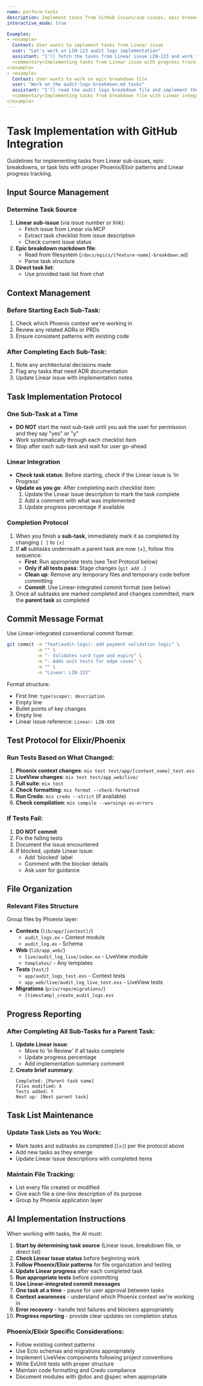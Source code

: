 ```yaml
---
name: perform-tasks
description: Implement tasks from GitHub issues/sub-issues, epic breakdown files, or task lists, with GitHub integration and Phoenix/Elixir awareness
interactive_mode: true

Examples:
- <example>
  Context: User wants to implement tasks from Linear issue
  user: "Let's work on LIN-123 audit logs implementation"
  assistant: "I'll fetch the tasks from Linear issue LIN-123 and work through them one by one. Let me start with the first sub-task..."
  <commentary>Implementing tasks from Linear issue with progress tracking</commentary>
</example>
- <example>
  Context: User wants to work on epic breakdown file
  user: "Work on the audit-logs-breakdown.md tasks"
  assistant: "I'll read the audit logs breakdown file and implement the tasks one by one, updating Linear as we progress."
  <commentary>Implementing tasks from breakdown file with Linear integration</commentary>
</example>
---
```


# Task Implementation with GitHub Integration

Guidelines for implementing tasks from Linear sub-issues, epic breakdowns, or task lists with proper Phoenix/Elixir patterns and Linear progress tracking.

## Input Source Management

### Determine Task Source
1. **Linear sub-issue** (via issue number or link):
   - Fetch issue from Linear via MCP
   - Extract task checklist from issue description
   - Check current issue status
2. **Epic breakdown markdown file**:
   - Read from filesystem (`/docs/epics/[feature-name]-breakdown.md`)
   - Parse task structure
3. **Direct task list**:
   - Use provided task list from chat

## Context Management

### Before Starting Each Sub-Task:
1. Check which Phoenix context we're working in
2. Review any related ADRs or PRDs
3. Ensure consistent patterns with existing code

### After Completing Each Sub-Task:
1. Note any architectural decisions made
2. Flag any tasks that need ADR documentation
3. Update Linear issue with implementation notes

## Task Implementation Protocol

### One Sub-Task at a Time
- **DO NOT** start the next sub-task until you ask the user for permission and they say "yes" or "y"
- Work systematically through each checklist item
- Stop after each sub-task and wait for user go-ahead

### Linear Integration
- **Check task status**: Before starting, check if the Linear issue is 'In Progress'
- **Update as you go**: After completing each checklist item:
  1. Update the Linear issue description to mark the task complete
  2. Add a comment with what was implemented
  3. Update progress percentage if available

### Completion Protocol
1. When you finish a **sub-task**, immediately mark it as completed by changing `[ ]` to `[x]`
2. If **all** subtasks underneath a parent task are now `[x]`, follow this sequence:
   - **First**: Run appropriate tests (see Test Protocol below)
   - **Only if all tests pass**: Stage changes (`git add .`)
   - **Clean up**: Remove any temporary files and temporary code before committing
   - **Commit**: Use Linear-integrated commit format (see below)
3. Once all subtasks are marked completed and changes committed, mark the **parent task** as completed

## Commit Message Format

Use Linear-integrated conventional commit format:

```bash
git commit -m "feat(audit-logs): add payment validation logic" \
           -m "" \
           -m "- Validates card type and expiry" \
           -m "- Adds unit tests for edge cases" \
           -m "" \
           -m "Linear: LIN-123"
```

Format structure:
- First line: `type(scope): description`
- Empty line
- Bullet points of key changes
- Empty line
- Linear issue reference: `Linear: LIN-XXX`

## Test Protocol for Elixir/Phoenix

### Run Tests Based on What Changed:
1. **Phoenix context changes**: `mix test test/app/[context_name]_test.exs`
2. **LiveView changes**: `mix test test/app_web/live/`
3. **Full suite**: `mix test`
4. **Check formatting**: `mix format --check-formatted`
5. **Run Credo**: `mix credo --strict` (if available)
6. **Check compilation**: `mix compile --warnings-as-errors`

### If Tests Fail:
1. **DO NOT commit**
2. Fix the failing tests
3. Document the issue encountered
4. If blocked, update Linear issue:
   - Add 'blocked' label
   - Comment with the blocker details
   - Ask user for guidance

## File Organization

### Relevant Files Structure
Group files by Phoenix layer:

- **Contexts** (`lib/app/[context]/`)
  - `audit_logs.ex` - Context module
  - `audit_log.ex` - Schema
- **Web** (`lib/app_web/`)
  - `live/audit_log_live/index.ex` - LiveView module
  - `templates/` - Any templates
- **Tests** (`test/`)
  - `app/audit_logs_test.exs` - Context tests
  - `app_web/live/audit_log_live_test.exs` - LiveView tests
- **Migrations** (`priv/repo/migrations/`)
  - `[timestamp]_create_audit_logs.exs`

## Progress Reporting

### After Completing All Sub-Tasks for a Parent Task:
1. **Update Linear issue**:
   - Move to 'In Review' if all tasks complete
   - Update progress percentage
   - Add implementation summary comment
2. **Create brief summary**:
   ```
   Completed: [Parent task name]
   Files modified: X
   Tests added: Y
   Next up: [Next parent task]
   ```

## Task List Maintenance

### Update Task Lists as You Work:
- Mark tasks and subtasks as completed (`[x]`) per the protocol above
- Add new tasks as they emerge
- Update Linear issue descriptions with completed items

### Maintain File Tracking:
- List every file created or modified
- Give each file a one-line description of its purpose
- Group by Phoenix application layer

## AI Implementation Instructions

When working with tasks, the AI must:

1. **Start by determining task source** (Linear issue, breakdown file, or direct list)
2. **Check Linear issue status** before beginning work
3. **Follow Phoenix/Elixir patterns** for file organization and testing
4. **Update Linear progress** after each completed task
5. **Run appropriate tests** before committing
6. **Use Linear-integrated commit messages**
7. **One task at a time** - pause for user approval between tasks
8. **Context awareness** - understand which Phoenix context we're working in
9. **Error recovery** - handle test failures and blockers appropriately
10. **Progress reporting** - provide clear updates on completion status

### Phoenix/Elixir Specific Considerations:
- Follow existing context patterns
- Use Ecto schemas and migrations appropriately
- Implement LiveView components following project conventions
- Write ExUnit tests with proper structure
- Maintain code formatting and Credo compliance
- Document modules with @doc and @spec when appropriate